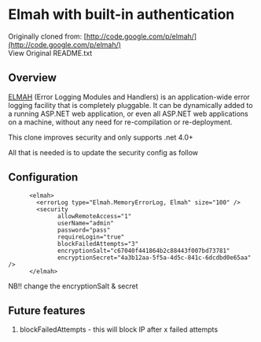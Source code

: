 # Elmah with built-in authentication


Originally cloned from: [http://code.google.com/p/elmah/](http://code.google.com/p/elmah/)  
View Original README.txt

## Overview
[ELMAH](http://code.google.com/p/elmah/) (Error Logging Modules and Handlers) is an application-wide error logging facility that is completely pluggable. It can be dynamically added to a running ASP.NET web application, or even all ASP.NET web applications on a machine, without any need for re-compilation or re-deployment.

This clone improves security and only supports .net 4.0+

All that is needed is to update the security config as follow

## Configuration
		  <elmah>
			<errorLog type="Elmah.MemoryErrorLog, Elmah" size="100" />
			<security
				  allowRemoteAccess="1"
				  userName="admin"
				  password="pass"
				  requireLogin="true"
				  blockFailedAttempts="3"
				  encryptionSalt="c67040f441864b2c88443f007bd73781"
				  encryptionSecret="4a3b12aa-5f5a-4d5c-841c-6dcdbd0e65aa" />
		  </elmah>

 
 NB!! change the encryptionSalt & secret
   
## Future features 
 1. blockFailedAttempts - this will block IP after x failed attempts